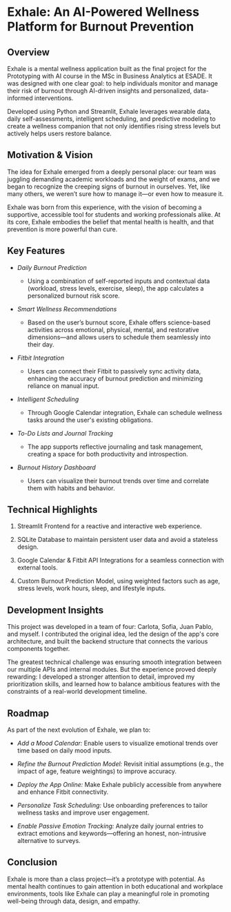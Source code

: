 # Exhale: An AI-Powered Wellness Platform for Burnout Prevention
## Overview
Exhale is a mental wellness application built as the final project for the Prototyping with AI course in the MSc in Business Analytics at ESADE. It was designed with one clear goal: to help individuals monitor and manage their risk of burnout through AI-driven insights and personalized, data-informed interventions.

Developed using Python and Streamlit, Exhale leverages wearable data, daily self-assessments, intelligent scheduling, and predictive modeling to create a wellness companion that not only identifies rising stress levels but actively helps users restore balance.

## Motivation & Vision
The idea for Exhale emerged from a deeply personal place: our team was juggling demanding academic workloads and the weight of exams, and we began to recognize the creeping signs of burnout in ourselves. Yet, like many others, we weren’t sure how to manage it—or even how to measure it.

Exhale was born from this experience, with the vision of becoming a supportive, accessible tool for students and working professionals alike. At its core, Exhale embodies the belief that mental health is health, and that prevention is more powerful than cure.

## Key Features
- *Daily Burnout Prediction*
    - Using a combination of self-reported inputs and contextual data (workload, stress levels, exercise, sleep), the app calculates a personalized burnout risk score.

- *Smart Wellness Recommendations*
    - Based on the user’s burnout score, Exhale offers science-based activities across emotional, physical, mental, and restorative dimensions—and allows users to schedule them seamlessly into their day.

- *Fitbit Integration*
    - Users can connect their Fitbit to passively sync activity data, enhancing the accuracy of burnout prediction and minimizing reliance on manual input.

- *Intelligent Scheduling*
    - Through Google Calendar integration, Exhale can schedule wellness tasks around the user's existing obligations.

- *To-Do Lists and Journal Tracking*
    - The app supports reflective journaling and task management, creating a space for both productivity and introspection.

- *Burnout History Dashboard*
    - Users can visualize their burnout trends over time and correlate them with habits and behavior.

## Technical Highlights
1. Streamlit Frontend for a reactive and interactive web experience.

2. SQLite Database to maintain persistent user data and avoid a stateless design.

3. Google Calendar & Fitbit API Integrations for a seamless connection with external tools.

4. Custom Burnout Prediction Model, using weighted factors such as age, stress levels, work hours, sleep, and lifestyle inputs.

## Development Insights
This project was developed in a team of four: Carlota, Sofia, Juan Pablo, and myself. I contributed the original idea, led the design of the app's core architecture, and built the backend structure that connects the various components together.

The greatest technical challenge was ensuring smooth integration between our multiple APIs and internal modules. But the experience proved deeply rewarding: I developed a stronger attention to detail, improved my prioritization skills, and learned how to balance ambitious features with the constraints of a real-world development timeline.

## Roadmap
As part of the next evolution of Exhale, we plan to:

- *Add a Mood Calendar:* Enable users to visualize emotional trends over time based on daily mood inputs.

- *Refine the Burnout Prediction Model:* Revisit initial assumptions (e.g., the impact of age, feature weightings) to improve accuracy.

- *Deploy the App Online:* Make Exhale publicly accessible from anywhere and enhance Fitbit connectivity.

- *Personalize Task Scheduling:* Use onboarding preferences to tailor wellness tasks and improve user engagement.

- *Enable Passive Emotion Tracking:* Analyze daily journal entries to extract emotions and keywords—offering an honest, non-intrusive alternative to surveys.

## Conclusion
Exhale is more than a class project—it’s a prototype with potential. As mental health continues to gain attention in both educational and workplace environments, tools like Exhale can play a meaningful role in promoting well-being through data, design, and empathy.

